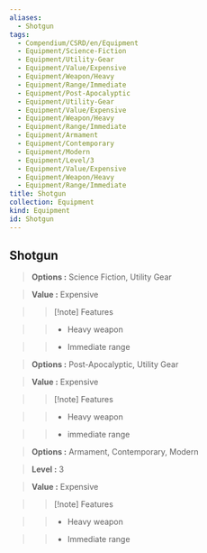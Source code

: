 ```yaml
---
aliases:
  - Shotgun
tags:
  - Compendium/CSRD/en/Equipment
  - Equipment/Science-Fiction
  - Equipment/Utility-Gear
  - Equipment/Value/Expensive
  - Equipment/Weapon/Heavy
  - Equipment/Range/Immediate
  - Equipment/Post-Apocalyptic
  - Equipment/Utility-Gear
  - Equipment/Value/Expensive
  - Equipment/Weapon/Heavy
  - Equipment/Range/Immediate
  - Equipment/Armament
  - Equipment/Contemporary
  - Equipment/Modern
  - Equipment/Level/3
  - Equipment/Value/Expensive
  - Equipment/Weapon/Heavy
  - Equipment/Range/Immediate
title: Shotgun
collection: Equipment
kind: Equipment
id: Shotgun
---
```

## Shotgun    
    
>    
> **Options :** Science Fiction, Utility Gear    
> **Value :** Expensive    
>>[!note] Features    
>> - Heavy weapon    
>> - Immediate range    
    
>    
> **Options :** Post-Apocalyptic, Utility Gear    
> **Value :** Expensive    
>>[!note] Features    
>> - Heavy weapon    
>> - immediate range    
    
>    
> **Options :** Armament, Contemporary, Modern    
> **Level :** 3    
> **Value :** Expensive    
>>[!note] Features    
>> - Heavy weapon    
>> - Immediate range

